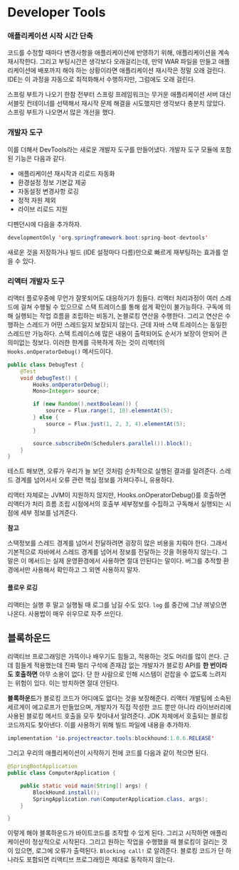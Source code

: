 # Developer Tools



### 애플리케이션 시작 시간 단축

코드를 수정할 때마다 변경사항을 애플리케이션에 반영하기 위해, 애플리케이션을 계속 재시작한다. 그리고 부팅시간은 생각보다 오래걸리는데, 만약 WAR 파일을 만들고 애플리케이션에 배포까지 해야 하는 상황이라면 애플리케이션 재시작은 정말 오래 걸린다. IDE는 이 과정을 자동으로 최적화해서 수행하지만, 그럼에도 오래 걸린다.

스프링 부트가 나오기 한참 전부터 스프링 프레임워크는 무거운 애플리케이션 서버 대신 서블릿 컨테이너를 선택해서 재시작 문제 해결을 시도했지만 생각보다 충분치 않았다. 스프링 부트가 나오면서 많은 개선을 했다.



### 개발자 도구

이를 더해서 DevTools라는 새로운 개발자 도구를 만들어냈다. 개발자 도구 모듈에 포함된 기능은 다음과 같다.

- 애플리케이션 재시작과 리로드 자동화
- 환경설정 정보 기본값 제공
- 자동설정 변경사항 로깅
- 정적 자원 제외
- 라이브 리로드 지원

디펜던시에 다음을 추가하자.

```java
developmentOnly 'org.springframework.boot:spring-boot-devtools'
```

새로운 것을 저장하거나 빌드 (IDE 설정마다 다름)만으로 빠르게 재부팅하는 효과를 얻을 수 있다.



### 리액터 개발자 도구

리액터 플로우중에 무언가 잘못되어도 대응하기가 힘들다. 리액터 처리과정이 여러 스레드에 걸쳐 수행될 수 있으므로 스택 트레이스를 통해 쉽게 확인이 불가능하다. 구독에 의해 실행되는 작업 흐름을 조립하는 비동기, 논블로킹 연산을 수행한다. 그리고 연산은 수행하는 스레드가 어떤 스레드일지 보장되지 않는다. 근데 자바 스택 트레이스는 동일한 스레드만 가능하다. 스택 트레이스에 많은 내용이 출력되어도 순서가 보장이 안되어 큰 의미없는 정보다. 이러한 한계를 극복하게 하는 것이 리액터의 `Hooks.onOperatorDebug()` 메서드이다.

```java
public class DebugTest {
	@Test
	void debugTest() {
		Hooks.onOperatorDebug();
		Mono<Integer> source;

		if (new Random().nextBoolean()) {
			source = Flux.range(1, 10).elementAt(5);
		} else {
			source = Flux.just(1, 2, 3, 4).elementAt(5);
		}

		source.subscribeOn(Schedulers.parallel()).block();
	}
}
```

테스트 해보면, 오류가 우리가 늘 보던 것처럼 순차적으로 실행된 결과를 알려준다. 스레드 경계를 넘어서서 오류 관련 핵심 정보를 가져다주니, 유용하다.

리액터 자체로는 JVM이 지원하지 않지만, Hooks.onOperatorDebug()를 호출하면 리액터가 처리 흐름 조립 시점에서의 호출부 세부정보를 수집하고 구독해서 실행되는 시점에 세부 정보를 넘겨준다.

**참고**

스택정보를 스레드 경계를 넘어서 전달하려면 굉장히 많은 비용을 치뤄야 한다. 그래서 기본적으로 자바에서 스레드 경계를 넘어서 정보를 전달하는 것을 허용하지 않는다. 그 말은 이 메서드는 실제 운영환경에서 사용하면 절대 안된다는 말이다. 버그를 추적할 환경에서만 사용해서 확인하고 그 외엔 사용하지 말자.



#### 플로우 로깅

리액터는 실행 후 말고 실행될 때 로그를 남길 수도 있다. `log` 를 중간에 그냥 껴넣으면 나온다. 사용법이 매우 쉬우므로 자주 쓰인다.



## 블록하운드

리액티브 프로그래밍은 가뜩이나 배우기도 힘들고, 적용하는 것도 머리를 많이 쓴다. 근데 힘들게 적용했는데 진짜 멀리 구석에 존재감 없는 개발자가 블로킹 API를 **한 번이라도 호출하면** 아무 소용이 없다. 단 한 사람으로 인해 시스템이 걷잡을 수 없도록 느려지는 위험이 있다. 이는 방치하면 절대 안된다.

**블록하운드**가 블로킹 코드가 어디에도 없다는 것을 보장해준다. 리액터 개발팀에 소속된 세르게이 에고로프가 만들었으며, 개발자가 직접 작성한 코드 뿐만 아니라 라이브러리에 사용된 블로킹 메서드 호출을 모두 찾아내서 알려준다. JDK 자체에서 호출되는 블로킹 코드까지도 찾아낸다. 이를 사용하기 위해 빌드 파일에 내용을 추가하자.

```java
implementation 'io.projectreactor.tools:blockhound:1.0.6.RELEASE'
```

그리고 우리의 애플리케이션이 시작하기 전에 코드를 다음과 같이 적으면 된다.

```java
@SpringBootApplication
public class ComputerApplication {

	public static void main(String[] args) {
		BlockHound.install();
		SpringApplication.run(ComputerApplication.class, args);
	}

}
```

이렇게 해야 블록하운드가 바이트코드를 조작할 수 있게 된다. 그리고 시작하면 애플리케이션이 정상적으로 시작된다. 그리고 원하는 작업을 수행했을 때 블로킹이 걸리는 것이 있으면, 로그에 오류가 출력된다. `Blocking call!` 로 알려준다. 블로킹 코드가 단 하나라도 포함되면 리액티브 프로그래밍은 제대로 동작하지 않는다.